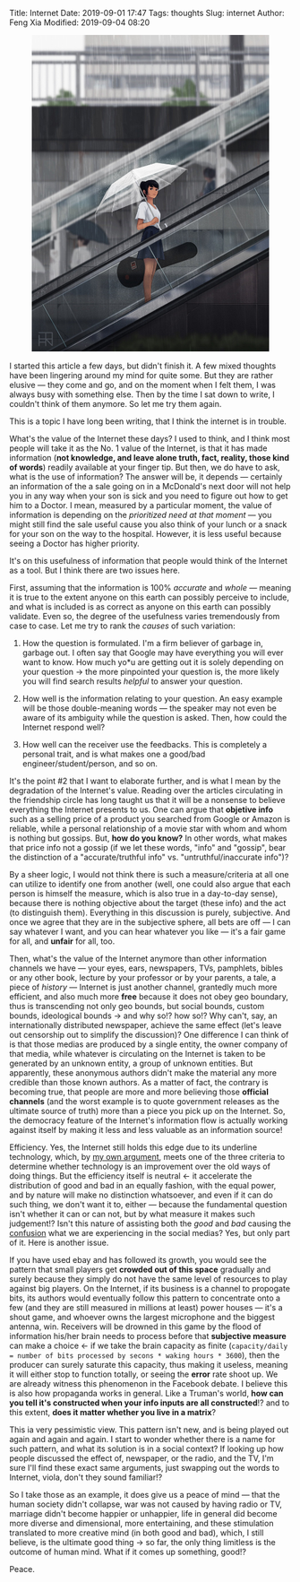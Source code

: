 Title: Internet
Date: 2019-09-01 17:47
Tags: thoughts
Slug: internet
Author: Feng Xia
Modified: 2019-09-04 08:20

<figure class="col s12">
  <img src="/images/anime%20guitar%20and%20girl.jpg"/>
</figure>


I started this article a few days, but didn't finish it. A few mixed
thoughts have been lingering around my mind for quite some. But they
are rather elusive &mdash; they come and go, and on the moment when I
felt them, I was always busy with something else. Then by the time I
sat down to write, I couldn't think of them anymore. So let me try
them again.


This is a topic I have long been writing, that I think the internet is
in trouble.

What's the value of the Internet these days? I used to think, and I
think most people will take it as the No. 1 value of the Internet, is
that it has made information (**not knowledge, and leave alone truth,
fact, reality, those kind of words**) readily available at your finger
tip. But then, we do have to ask, what is the use of information? The
answer will be, it depends &mdash; certainly an information of the
a sale going on in a McDonald's next door will not help you in any way
when your son is sick and you need to figure out how to get him to a
Doctor. I mean, measured by a particular moment, the value of
information is depending on the _prioritized need at that moment_
&mdash; you might still find the sale useful cause you also think of
your lunch or a snack for your son on the way to the
hospital. However, it is less useful because seeing a Doctor has
higher priority.

It's on this usefulness of information that people would think of the
Internet as a tool. But I think there are two issues here.

First, assuming that the information is 100% _accurate_ and _whole_ &mdash;
meaning it is true to the extent anyone on this earth can possibly
perceive to include, and what is included is as correct as anyone on
this earth can possibly validate. Even so, the degree of the
usefulness varies tremendously from case to case. Let me try to rank
the _causes_ of such variation:

1. How the question is formulated. I'm a firm believer of garbage in,
   garbage out. I often say that Google may have everything you will
   ever want to know. How much yo*u are getting out it is solely
   depending on your question &rarr; the more pinpointed your question
   is, the more likely you will find search results _helpful_ to
   answer your question.
   
2. How well is the information relating to your question. An easy
   example will be those double-meaning words &mdash; the speaker may
   not even be aware of its ambiguity while the question is
   asked. Then, how could the Internet respond well?
   
3. How well can the receiver use the feedbacks. This is completely a
   personal trait, and is what makes one a good/bad
   engineer/student/person, and so on.
   
It's the point #2 that I want to elaborate further, and is what I mean
by the degradation of the Internet's value. Reading over the articles
circulating in the friendship circle has long taught us that it will
be a nonsense to believe everything the Internet presents to us. One
can argue that **objetive info** such as a selling price of a product
you searched from Google or Amazon is reliable, while a personal
relationship of a movie star with whom and whom is nothing but
gossips. But, **how do you know?** In other words, what makes that
price info not a gossip (if we let these words, "info" and "gossip",
bear the distinction of a "accurate/truthful info"
vs. "untruthful/inaccurate info")?

By a sheer logic, I would not think there is such a measure/criteria
at all one can utilize to identify one from another (well, one could
also argue that each person is himself the measure, which is also true
in a day-to-day sense), because there is nothing objective about the
target (these info) and the act (to distinguish them). Everything in
this discussion is purely, subjective. And once we agree that they are
in the subjective sphere, all bets are off &mdash; I can say whatever
I want, and you can hear whatever you like &mdash; it's a fair game
for all, and **unfair** for all, too.

Then, what's the value of the Internet anymore than other information
channels we have &mdash; your eyes, ears, newspapers, TVs, pamphlets,
bibles or any other book, lecture by your professor or by your
parents, a tale, a piece of _history_ &mdash; Internet is just another
channel, grantedly much more efficient, and also much more **free**
because it does not obey geo boundary, thus is transcending not only
geo bounds, but social bounds, custom bounds, ideological bounds
&rarr; and why so!? how so!? Why can't, say, an internationally
distributed newspaper, achieve the same effect (let's leave out
censorship out to simplify the discussion)? One difference I can think
of is that those medias are produced by a single entity, the owner
company of that media, while whatever is circulating on the Internet
is taken to be generated by an unknown entity, a group of unknown
entities. But apparently, these anonymous authors didn't make the
material any more credible than those known authors. As a matter of
fact, the contrary is becoming true, that people are more and more
believing those **official channels** (and the worst example is to
quote government releases as the ultimate source of truth) more than a
piece you pick up on the Internet. So, the democracy feature of the
Internet's information flow is actually working against itself by
making it less and less valuable as an information source!

Efficiency. Yes, the Internet still holds this edge due to its
underline technology, which, by [my own argument][1], meets one of the
three criteria to determine whether technology is an improvement over
the old ways of doing things. But the efficiency itself is neutral
&larr; it accelerate the distribution of good and bad in an equally
fashion, with the equal power, and by nature will make no distinction
whatsoever, and even if it can do such thing, we don't want it to,
either &mdash; because the fundamental question isn't whether it can
or can not, but by what measure it makes such judgement!? Isn't this
nature of assisting both the _good_ and _bad_ causing the
[confusion][2] what we are experiencing in the social medias? Yes, but
only part of it. Here is another issue.

If you have used ebay and has followed its growth, you would see the
pattern that small players get **crowded out of this space** gradually
and surely because they simply do not have the same level of resources
to play against big players. On the Internet, if its business is a
channel to propogate bits, its authors would eventually follow this
pattern to concentrate onto a few (and they are still measured in
millions at least) power houses &mdash; it's a shout game, and whoever
owns the largest microphone and the biggest antenna, win. Receivers
will be drowned in this game by the flood of information his/her brain
needs to process before that **subjective measure** can make a choice
&larr; if we take the brain capacity as finite (`capacity/daily = number of
bits processed by secons * waking hours * 3600`), then the producer
can surely saturate this capacity, thus making it useless, meaning it
will either stop to function totally, or seeing the **error** rate
shoot up. We are already witness this phenomenon in the Facebook
debate. I believe this is also how propaganda works in general. Like a
Truman's world, **how can you tell it's constructed when your info
inputs are all constructed**!? and to this extent, **does it matter
whether you live in a matrix**?

This ia very pessimistic view. This pattern isn't new, and is being
played out again and again and again. I start to wonder whether there
is a name for such pattern, and what its solution is in a social
context? If looking up how people discussed the effect of, newspaper,
or the radio, and the TV, I'm sure I'll find these exact same
arguments, just swapping out the words to Internet, viola, don't they
sound familiar!?

So I take those as an example, it does give us a peace of mind &mdash;
that the human society didn't collapse, war was not caused by having
radio or TV, marriage didn't become happier or unhappier, life in
general did become more diverse and dimensional, more entertaining,
and these stimulation translated to more creative mind (in both good
and bad), which, I still believe, is the ultimate good thing &rarr; so
far, the only thing limitless is the outcome of human mind. What if it
comes up something, good!?

Peace.

[1]: {filename}/thoughtsreflection%20on%20technology.md
[2]: {filename}/thoughts/social%20media.md
 
